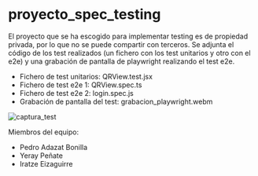 # proyecto_spec_testing

El proyecto que se ha escogido para implementar testing es de propiedad privada, por lo que no se puede compartir con terceros. 
Se adjunta el código de los test realizados (un fichero con los test unitarios y otro con el e2e) y una grabación de pantalla de playwright realizando el test e2e.

- Fichero de test unitarios: QRView.test.jsx
- Fichero de test e2e 1: QRView.spec.ts
- Fichero de test e2e 2: login.spec.js
- Grabación de pantalla del test: grabacion_playwright.webm


![captura_test](https://github.com/user-attachments/assets/cb989cee-c58e-4448-8581-5e960fefc994)


Miembros del equipo:
- Pedro Adazat Bonilla
- Yeray Peñate
- Iratze Eizaguirre
